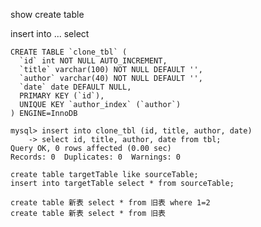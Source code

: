 show create table 

insert into ... select

	CREATE TABLE `clone_tbl` (
	  `id` int NOT NULL AUTO_INCREMENT,
	  `title` varchar(100) NOT NULL DEFAULT '',
	  `author` varchar(40) NOT NULL DEFAULT '',
	  `date` date DEFAULT NULL,
	  PRIMARY KEY (`id`),
	  UNIQUE KEY `author_index` (`author`)
	) ENGINE=InnoDB

	mysql> insert into clone_tbl (id, title, author, date) 
		-> select id, title, author, date from tbl;
	Query OK, 0 rows affected (0.00 sec)
	Records: 0  Duplicates: 0  Warnings: 0
	
	create table targetTable like sourceTable;
	insert into targetTable select * from sourceTable;
	
	create table 新表 select * from 旧表 where 1=2
	create table 新表 select * from 旧表
	
	
	
	

